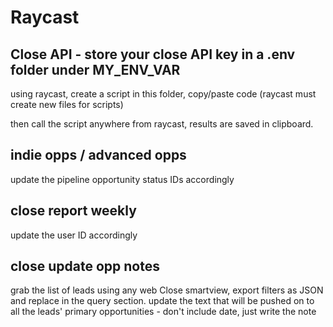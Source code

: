 # Raycast

## Close API - store your close API key in a .env folder under MY_ENV_VAR
using raycast, create a script in this folder, copy/paste code (raycast must create new files for scripts)

then call the script anywhere from raycast, results are saved in clipboard.
## indie opps / advanced opps
update the pipeline opportunity status IDs accordingly

## close report weekly
update the user ID accordingly

## close update opp notes
grab the list of leads using any web Close smartview, export filters as JSON and replace in the query section.
update the text that will be pushed on to all the leads' primary opportunities - don't include date, just write the note
